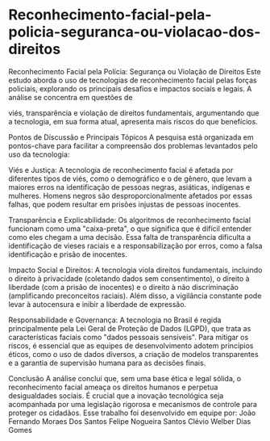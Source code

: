 # Reconhecimento-facial-pela-policia-seguranca-ou-violacao-dos-direitos

Reconhecimento Facial pela Polícia: Segurança ou Violação de Direitos
Este estudo aborda o uso de tecnologias de reconhecimento facial pelas forças policiais, explorando os principais desafios e impactos sociais e legais. A análise se concentra em questões de 

viés, transparência e violação de direitos fundamentais, argumentando que a tecnologia, em sua forma atual, apresenta mais riscos do que benefícios.

Pontos de Discussão e Principais Tópicos
A pesquisa está organizada em pontos-chave para facilitar a compreensão dos problemas levantados pelo uso da tecnologia:

Viés e Justiça: A tecnologia de reconhecimento facial é afetada por diferentes tipos de viés, como o demográfico e o de gênero, que levam a maiores erros na identificação de pessoas negras, asiáticas, indígenas e mulheres. Homens negros são desproporcionalmente afetados por essas falhas, que podem resultar em prisões injustas de pessoas inocentes.

Transparência e Explicabilidade: Os algoritmos de reconhecimento facial funcionam como uma "caixa-preta", o que significa que é difícil entender como eles chegam a uma decisão. Essa falta de transparência dificulta a identificação de vieses raciais e a responsabilização por erros, como a falsa identificação e prisão de inocentes.

Impacto Social e Direitos: A tecnologia viola direitos fundamentais, incluindo o direito à privacidade (coletando dados sem consentimento), o direito à liberdade (com a prisão de inocentes) e o direito à não discriminação (amplificando preconceitos raciais). Além disso, a vigilância constante pode levar à autocensura e inibir a liberdade de expressão.

Responsabilidade e Governança: A tecnologia no Brasil é regida principalmente pela Lei Geral de Proteção de Dados (LGPD), que trata as características faciais como "dados pessoais sensíveis". Para mitigar os riscos, é essencial que as equipes de desenvolvimento adotem princípios éticos, como o uso de dados diversos, a criação de modelos transparentes e a garantia de supervisão humana para as decisões finais.

Conclusão
A análise conclui que, sem uma base ética e legal sólida, o reconhecimento facial ameaça os direitos humanos e perpetua desigualdades sociais. É crucial que a inovação tecnológica seja acompanhada por uma legislação rigorosa e mecanismos de controle para proteger os cidadãos.
 Esse trabalho foi desenvolvido em equipe por: João Fernando Moraes Dos Santos Felipe Nogueira Santos Clévio Welber Dias Gomes
